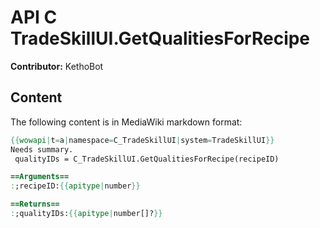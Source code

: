 # API C TradeSkillUI.GetQualitiesForRecipe

**Contributor:** KethoBot

## Content

The following content is in MediaWiki markdown format:

```mediawiki
{{wowapi|t=a|namespace=C_TradeSkillUI|system=TradeSkillUI}}
Needs summary.
 qualityIDs = C_TradeSkillUI.GetQualitiesForRecipe(recipeID)

==Arguments==
:;recipeID:{{apitype|number}}

==Returns==
:;qualityIDs:{{apitype|number[]?}}
```